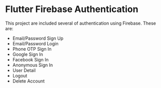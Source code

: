 # Flutter Firebase Authentication

This project are included several of authentication using Firebase. These are:

- Email/Password Sign Up
- Email/Password Login
- Phone OTP Sign In
- Google Sign In
- Facebook Sign In
- Anonymous Sign In
- User Detail
- Logout
- Delete Account
